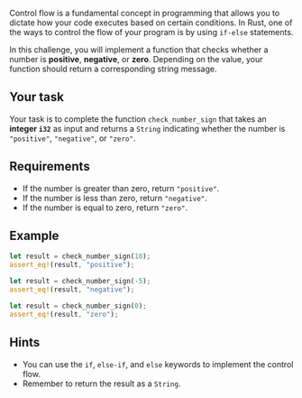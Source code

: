 Control flow is a fundamental concept in programming that allows you to dictate how your code executes based on certain conditions. In Rust, one of the ways to control the flow of your program is by using `if-else` statements.

In this challenge, you will implement a function that checks whether a number is **positive**, **negative**, or **zero**. Depending on the value, your function should return a corresponding string message.

## Your task

Your task is to complete the function `check_number_sign` that takes an **integer `i32`** as input and returns a `String` indicating whether the number is `"positive"`, `"negative"`, or `"zero"`.

## Requirements

- If the number is greater than zero, return `"positive"`.
- If the number is less than zero, return `"negative"`.
- If the number is equal to zero, return `"zero"`.

## Example

```rust
let result = check_number_sign(10);
assert_eq!(result, "positive");

let result = check_number_sign(-5);
assert_eq!(result, "negative");

let result = check_number_sign(0);
assert_eq!(result, "zero");
```

## Hints

- You can use the `if`, `else-if`, and `else` keywords to implement the control flow.
- Remember to return the result as a `String`.
